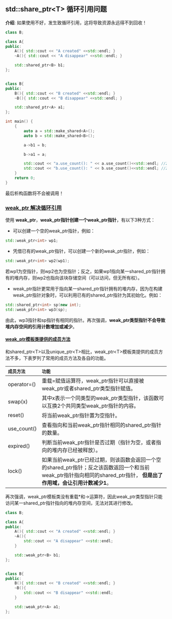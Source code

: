 ## std::share_ptr\<T\> 循环引用问题

**介绍**:  如果使用不好，发生致循环引用，这将导致资源永远得不到回收！

```cpp
class B;

class A{
public:
    A(){ std::cout << "A created" <<std::endl; }
    ~A(){ std::cout << "A disappear" <<std::endl; }

    std::shared_ptr<B> b1;
};


class B{
public:
    B(){ std::cout << "B created" <<std::endl; }
    ~B(){ std::cout << "B disappear" <<std::endl; }

    std::shared_ptr<A> a1;
};

int main() {
    {
        auto a = std::make_shared<A>();
        auto b = std::make_shared<B>();

        a->b1 = b;

        b->a1 = a;

        std::cout << "a.use_count(): " << a.use_count()<<std::endl; //2
        std::cout << "b.use_count(): " << b.use_count()<<std::endl; //2
    }
    return 0;
}
```

最后析构函数将不会被调用！



### [weak_ptr 解决循环引用](#)

使用 **weak_ptr**，**weak_ptr指针创建一个weak_ptr指针**，有以下3种方式：

* 可以创建一个空的weak_ptr指针，例如：
```cpp
std::weak_ptr<int> wp1;
```
* 凭借已有的weak_ptr指针，可以创建一个新的weak_ptr指针，例如：
```cpp
std::weak_ptr<int> wp2(wp1);
```
若wp1为空指针，则wp2也为空指针；反之，如果wp1指向某一shared_ptr指针拥有的堆内存，则wp2也指向该块存储空间（可以访问，但无所有权）。

* weak_ptr指针更常用于指向某一shared_ptr指针拥有的堆内存，因为在构建weak_ptr指针对象时，可以利用已有的shared_ptr指针为其初始化。例如：
```cpp
std::shared_ptr<int> sp(new int);
std::weak_ptr<int> wp3(sp);
```
由此，wp3指针和sp指针有相同的指针。再次强调，**weak_ptr类型指针不会导致堆内存空间的引用计数增加或减少**。

#### [weak_ptr模板类提供的成员方法](#)

和shared_ptr\<T\>以及unique_ptr\<T\>相比，weak_ptr\<T\>模板类提供的成员方法不多，下表罗列了常用的成员方法及各自的功能。

| `成员方法`  | `功能`                                                       |
| :---------- | :----------------------------------------------------------- |
| operator=() | 重载=赋值运算符，weak_ptr指针可以直接被weak_ptr或者shared_ptr类型指针赋值。 |
| swap(x)     | 其中x表示一个同类型的weak_ptr类型指针，该函数可以互换2个共同类型weak_ptr指针的内容。 |
| reset()     | 将当前weak_ptr指针置为空指针。                               |
| use_count() | 查看指向和当前weak_ptr指针相同的shared_ptr指针的数量。       |
| expired()   | 判断当前weak_ptr指针是否过期（指针为空，或者指向的堆内存已经被释放）。 |
| lock()      | 如果当前weak_ptr已经过期，则该函数会返回一个空的shared_ptr指针；反之该函数返回一个和当前weak_ptr指针指向相同的shared_ptr指针， **但是出了作用域，会让引用计数减少1**。 |

再次强调，weak_ptr<T>模板类没有重载*和->运算符，因此weak_ptr类型指针只能访问某一shared_ptr指针指向的堆内存空间，无法对其进行修改。

```cpp
class B;

class A{
public:
    A(){ std::cout << "A created" <<std::endl; }
    ~A(){
        std::cout << "A disappear" <<std::endl;
    }

    std::weak_ptr<B> b1;
};


class B{
public:
    B(){ std::cout << "B created" <<std::endl; }
    ~B(){
        std::cout << "B disappear" <<std::endl;
    }

    std::weak_ptr<A> a1;
};
```



